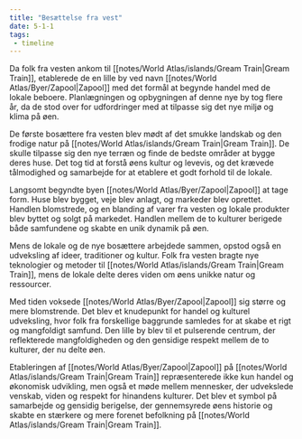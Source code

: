 ```yaml
---
title: "Besættelse fra vest"
date: 5-1-1
tags:
 - timeline
---
```

Da folk fra vesten ankom til [[notes/World Atlas/islands/Gream Train|Gream Train]], etablerede de en lille by ved navn [[notes/World Atlas/Byer/Zapool|Zapool]] med det formål at begynde handel med de lokale beboere. Planlægningen og opbygningen af denne nye by tog flere år, da de stod over for udfordringer med at tilpasse sig det nye miljø og klima på øen.

De første bosættere fra vesten blev mødt af det smukke landskab og den frodige natur på [[notes/World Atlas/islands/Gream Train|Gream Train]]. De skulle tilpasse sig den nye terræn og finde de bedste områder at bygge deres huse. Det tog tid at forstå øens kultur og levevis, og det krævede tålmodighed og samarbejde for at etablere et godt forhold til de lokale.

Langsomt begyndte byen [[notes/World Atlas/Byer/Zapool|Zapool]] at tage form. Huse blev bygget, veje blev anlagt, og markeder blev oprettet. Handlen blomstrede, og en blanding af varer fra vesten og lokale produkter blev byttet og solgt på markedet. Handlen mellem de to kulturer berigede både samfundene og skabte en unik dynamik på øen.

Mens de lokale og de nye bosættere arbejdede sammen, opstod også en udveksling af ideer, traditioner og kultur. Folk fra vesten bragte nye teknologier og metoder til [[notes/World Atlas/islands/Gream Train|Gream Train]], mens de lokale delte deres viden om øens unikke natur og ressourcer.

Med tiden voksede [[notes/World Atlas/Byer/Zapool|Zapool]] sig større og mere blomstrende. Det blev et knudepunkt for handel og kulturel udveksling, hvor folk fra forskellige baggrunde samledes for at skabe et rigt og mangfoldigt samfund. Den lille by blev til et pulserende centrum, der reflekterede mangfoldigheden og den gensidige respekt mellem de to kulturer, der nu delte øen.

Etableringen af [[notes/World Atlas/Byer/Zapool|Zapool]] på [[notes/World Atlas/islands/Gream Train|Gream Train]] repræsenterede ikke kun handel og økonomisk udvikling, men også et møde mellem mennesker, der udvekslede venskab, viden og respekt for hinandens kulturer. Det blev et symbol på samarbejde og gensidig berigelse, der gennemsyrede øens historie og skabte en stærkere og mere forenet befolkning på [[notes/World Atlas/islands/Gream Train|Gream Train]].